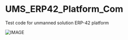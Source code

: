 # UMS_ERP42_Platform_Com
Test code for unmanned solution ERP-42 platform

![IMAGE](http://www.robotworld.or.kr/formreg/data/2018_09_18_10_06_35_1.%20UMS%20Robot%20Platform%20-%20ERP42%20V3)